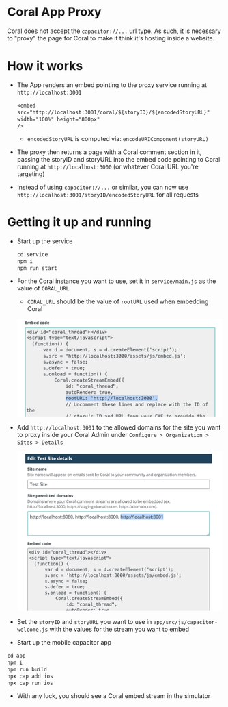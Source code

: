 # Coral App Proxy

Coral does not accept the `capacitor://...` url type. As such, it is necessary to "proxy" the page for Coral to make it think it's hosting inside a website.

# How it works

- The App renders an embed pointing to the proxy service running at `http://localhost:3001`
  ```
  <embed src="http://localhost:3001/coral/${storyID}/${encodedStoryURL}" width="100%" height="800px"
  />
  ```
  - `encodedStoryURL` is computed via: `encodeURIComponent(storyURL)`

- The proxy then returns a page with a Coral comment section in it, passing the storyID and storyURL into the embed code pointing to Coral running at `http://localhost:3000` (or whatever Coral URL you're targeting)

- Instead of using `capacitor://...` or similar, you can now use `http://localhost:3001/storyID/encodedStoryURL` for all requests

# Getting it up and running

- Start up the service
  ```
  cd service
  npm i
  npm run start
  ```
- For the Coral instance you want to use, set it in `service/main.js` as the value of `CORAL_URL`
  - `CORAL_URL` should be the value of `rootURL` used when embedding Coral

  ![rootURL](readme/root-url.png)

- Add `http://localhost:3001` to the allowed domains for the site you want to proxy inside your Coral Admin under `Configure > Organization > Sites > Details`

  ![permitted domains](readme/permitted-domains.png)

- Set the `storyID` and `storyURL` you want to use in `app/src/js/capacitor-welcome.js` with the values for the stream you want to embed

- Start up the mobile capacitor app

```
cd app
npm i
npm run build
npx cap add ios
npx cap run ios
```

- With any luck, you should see a Coral embed stream in the simulator

